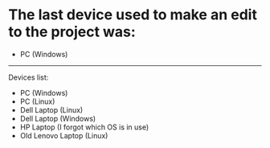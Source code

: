 # The last device used to make an edit to the project was:

- PC (Windows)




------------

Devices list:
- PC (Windows)
- PC (Linux)
- Dell Laptop (Linux)
- Dell Laptop (Windows)
- HP Laptop   (I forgot which OS is in use)
- Old Lenovo Laptop (Linux)